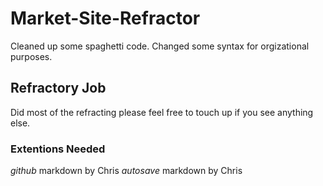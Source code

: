 # Market-Site-Refractor

Cleaned up some spaghetti code. Changed some syntax for orgizational purposes.

## Refractory Job
Did most of the refracting please feel free to touch up if you see anything else.

### Extentions Needed
*github* markdown by Chris 
*autosave* markdown by Chris